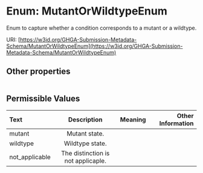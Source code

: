 
# Enum: MutantOrWildtypeEnum


Enum to capture whether a condition corresponds to a mutant or a wildtype.

URI: [https://w3id.org/GHGA-Submission-Metadata-Schema/MutantOrWildtypeEnum](https://w3id.org/GHGA-Submission-Metadata-Schema/MutantOrWildtypeEnum)


## Other properties

|  |  |  |
| --- | --- | --- |

## Permissible Values

| Text | Description | Meaning | Other Information |
| :--- | :---: | :---: | ---: |
| mutant | Mutant state. |  |  |
| wildtype | Wildtype state. |  |  |
| not_applicable | The distinction is not applicaple. |  |  |

